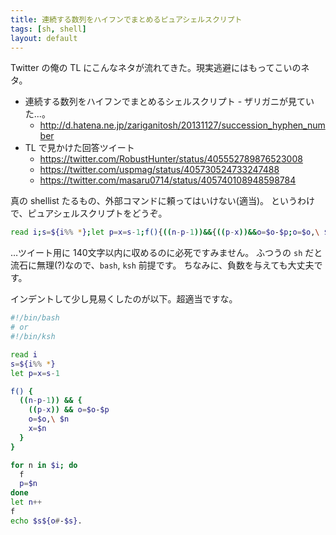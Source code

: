 ```yaml
---
title: 連続する数列をハイフンでまとめるピュアシェルスクリプト
tags: [sh, shell]
layout: default
---
```


Twitter の俺の TL にこんなネタが流れてきた。現実逃避にはもってこいのネタ。

  * 連続する数列をハイフンでまとめるシェルスクリプト - ザリガニが見ていた...。
    * http://d.hatena.ne.jp/zariganitosh/20131127/succession_hyphen_number
  * TL で見かけた回答ツイート
    * https://twitter.com/RobustHunter/status/405552789876523008
    * https://twitter.com/uspmag/status/405730524733247488
    * https://twitter.com/masaru0714/status/405740108948598784

真の shellist たるもの、外部コマンドに頼ってはいけない(適当)。
というわけで、ピュアシェルスクリプトをどうぞ。

``` bash
read i;s=${i%% *};let p=x=s-1;f(){((n-p-1))&&{((p-x))&&o=$o-$p;o=$o,\ $n;x=$n;};};for n in $i;do f;p=$n;done;let n++;f;echo $s${o#-$s}.
```

…ツイート用に 140文字以内に収めるのに必死ですみません。
ふつうの `sh` だと流石に無理(?)なので、`bash`, `ksh` 前提です。
ちなみに、負数を与えても大丈夫です。

インデントして少し見易くしたのが以下。超適当ですな。


``` bash
#!/bin/bash
# or
#!/bin/ksh

read i
s=${i%% *}
let p=x=s-1

f() {
  ((n-p-1)) && {
    ((p-x)) && o=$o-$p
    o=$o,\ $n
    x=$n
  }
}

for n in $i; do
  f
  p=$n
done
let n++
f
echo $s${o#-$s}.
```

